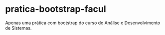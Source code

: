 # pratica-bootstrap-facul
Apenas uma prática com bootstrap do curso de Análise e Desenvolvimento de Sistemas.
